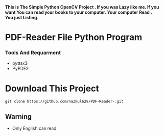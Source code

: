 **This is The Simple Python OpenCV Project . If you was Lazy like me. If you want You can read your books to your computer. Your computer Read . You just Listing.**

# PDF-Reader File Python Program
### Tools And Requarment 
* pyttsx3
* PyPDF2

# Download This Project 
```git clone https://github.com/nazmul629/PDF-Reader-.git```

## Warning
* Only English can read

